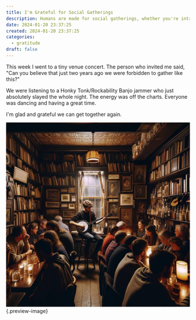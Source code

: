 ```yaml
---
title: I'm Grateful for Social Gatherings
description: Humans are made for social gatherings, whether you're introverted or not
date: 2024-01-20 23:37:25
created: 2024-01-20 23:37:25
categories:
  - gratitude
draft: false
---
```

This week I went to a tiny venue concert. The person who invited me said, "Can you believe that just two years ago we were forbidden to gather like this?"

We were listening to a Honky Tonk/Rockability Banjo jammer who just absolutely slayed the whole night. The energy was off the charts. Everyone was dancing and having a great time. 

I'm glad and grateful we can get together again. 

![Buckle up](../img/dalle-banjo-at-the-library.jpeg){.preview-image}